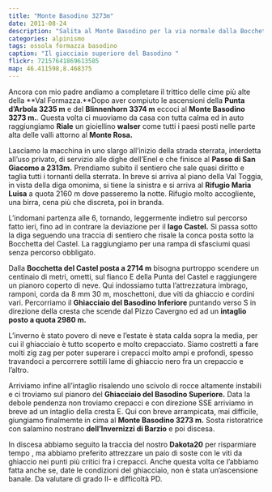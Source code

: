 ```yaml
---
title: "Monte Basodino 3273m"
date: 2011-08-24
description: "Salita al Monte Basodino per la via normale dalla Bocchetta di Castel: partenza da Riale e pernottamento al Rifugio Maria Luisa"
categories: alpinismo
tags: ossola formazza basodino
caption: "Il giacciaio superiore del Basodino "
flickr: 72157641869613585
map: 46.411598,8.468375
---
```


Ancora con mio padre andiamo a completare il trittico delle cime più alte della **Val Formazza.**Dopo aver compiuto le ascensioni della **Punta d’Arbola 3235 m** e del **Blinnenhorn 3374 m** eccoci al **Monte Basodino 3273 m.**. Questa volta ci muoviamo da casa con tutta calma ed in auto raggiungiamo **Riale** un gioiellino **walser** come tutti i paesi posti nelle parte alta delle valli attorno al **Monte Rosa.**

Lasciamo la macchina in uno slargo all’inizio della strada sterrata, interdetta all’uso privato, di servizio alle dighe dell’Enel e che finisce al **Passo di San Giacomo a 2313m.**
Prendiamo subito il sentiero che sale quasi diritto e taglia tutti i tornanti della sterrata. In breve si arriva al piano della Val Toggia, in vista della diga omonima, si tiene la sinistra e si arriva al **Rifugio Maria Luisa** a quota 2160 m dove passeremo la notte.  Rifugio molto accogliente, una birra, cena più che discreta, poi in branda.

L’indomani partenza alle 6, tornando, leggermente indietro sul percorso fatto ieri, fino ad in contrare la deviazione per il **lago Castel.** Si passa sotto la diga  seguendo una traccia di sentiero che risale la conca posta sotto la Bocchetta del Castel. La raggiungiamo per una rampa di sfasciumi quasi senza percorso obbligato.

Dalla **Bocchetta del Castel posta a 2714 m** bisogna purtroppo scendere un centinaio di metri, ometti, sul fianco E della Punta del Castel e raggiungere un pianoro coperto di neve. Qui indossiamo tutta l’attrezzatura imbrago, ramponi, corda da 8 mm 30 m, moschettoni, due viti da ghiaccio e cordini vari. Percorriamo il **Ghiacciaio del Basodino Inferiore** puntando verso S in direzione della cresta che scende dal Pizzo Cavergno ed ad un **intaglio posto a quota 2980 m.**

L’inverno è stato povero di neve e l’estate è stata calda sopra la media, per cui il ghiacciaio è tutto scoperto e molto crepacciato. Siamo costretti a fare molti zig zag  per poter superare i crepacci molto ampi e profondi, spesso travandoci a percorrere sottili lame di ghiaccio nero fra un crepaccio e l’altro.

Arriviamo infine all’intaglio risalendo uno scivolo di rocce altamente instabili e ci troviamo sul pianoro del **Ghiacciaio del Basodino Superiore.** Data la debole pendenza non troviamo crepacci e con direzione SSE arriviamo in breve ad un intaglio della cresta E. Qui con breve arrampicata, mai difficile, giungiamo finalmemte in cima al **Monte Basodino 3273 m.** Sosta ristoratrice con salamino nostrano **dell’Invernizzi di Barzio** e poi discesa.

In discesa abbiamo seguito la traccia del nostro **Dakota20** per risparmiare tempo , ma abbiamo preferito attrezzare un paio di soste con le viti da ghiaccio nei punti più critici fra i crepacci. Anche questa volta ce l’abbiamo fatta anche se, date le condizioni del ghiacciaio, non è stata un’ascensione banale. Da valutare di grado II- e difficoltà PD. 